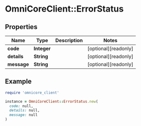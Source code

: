 # OmniCoreClient::ErrorStatus

## Properties

| Name | Type | Description | Notes |
| ---- | ---- | ----------- | ----- |
| **code** | **Integer** |  | [optional][readonly] |
| **details** | **String** |  | [optional][readonly] |
| **message** | **String** |  | [optional][readonly] |

## Example

```ruby
require 'omnicore_client'

instance = OmniCoreClient::ErrorStatus.new(
  code: null,
  details: null,
  message: null
)
```

